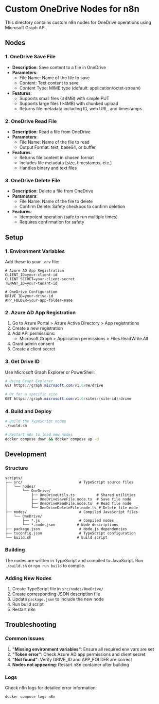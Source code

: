 # Custom OneDrive Nodes for n8n

This directory contains custom n8n nodes for OneDrive operations using Microsoft Graph API.

## Nodes

### 1. OneDrive Save File

- **Description**: Save content to a file in OneDrive
- **Parameters**:
  - File Name: Name of the file to save
  - Content: Text content to save
  - Content Type: MIME type (default: application/octet-stream)
- **Features**:
  - Supports small files (≤4MB) with simple PUT
  - Supports large files (>4MB) with chunked upload
  - Returns file metadata including ID, web URL, and timestamps

### 2. OneDrive Read File

- **Description**: Read a file from OneDrive
- **Parameters**:
  - File Name: Name of the file to read
  - Output Format: text, base64, or buffer
- **Features**:
  - Returns file content in chosen format
  - Includes file metadata (size, timestamps, etc.)
  - Handles binary and text files

### 3. OneDrive Delete File

- **Description**: Delete a file from OneDrive
- **Parameters**:
  - File Name: Name of the file to delete
  - Confirm Delete: Safety checkbox to confirm deletion
- **Features**:
  - Idempotent operation (safe to run multiple times)
  - Requires confirmation for safety

## Setup

### 1. Environment Variables

Add these to your `.env` file:

```env
# Azure AD App Registration
CLIENT_ID=your-client-id
CLIENT_SECRET=your-client-secret
TENANT_ID=your-tenant-id

# OneDrive Configuration
DRIVE_ID=your-drive-id
APP_FOLDER=your-app-folder-name
```

### 2. Azure AD App Registration

1. Go to Azure Portal > Azure Active Directory > App registrations
2. Create a new registration
3. Add API permissions:
   - Microsoft Graph > Application permissions > Files.ReadWrite.All
4. Grant admin consent
5. Create a client secret

### 3. Get Drive ID

Use Microsoft Graph Explorer or PowerShell:

```powershell
# Using Graph Explorer
GET https://graph.microsoft.com/v1.0/me/drive

# Or for a specific site
GET https://graph.microsoft.com/v1.0/sites/{site-id}/drive
```

### 4. Build and Deploy

```bash
# Build the TypeScript nodes
./build.sh

# Restart n8n to load new nodes
docker compose down && docker compose up -d
```

## Development

### Structure

```
scripts/
├── src/                          # TypeScript source files
│   └── nodes/
│       └── OneDrive/
│           ├── OneDriveUtils.ts          # Shared utilities
│           ├── OneDriveSaveFile.node.ts  # Save file node
│           ├── OneDriveReadFile.node.ts  # Read file node
│           └── OneDriveDeleteFile.node.ts # Delete file node
├── nodes/                        # Compiled JavaScript files
│   └── OneDrive/
│       ├── *.js                  # Compiled nodes
│       └── *.node.json          # Node descriptions
├── package.json                  # Node.js dependencies
├── tsconfig.json                 # TypeScript configuration
└── build.sh                     # Build script
```

### Building

The nodes are written in TypeScript and compiled to JavaScript. Run `./build.sh` or `npm run build` to compile.

### Adding New Nodes

1. Create TypeScript file in `src/nodes/OneDrive/`
2. Create corresponding JSON description file
3. Update `package.json` to include the new node
4. Run build script
5. Restart n8n

## Troubleshooting

### Common Issues

1. **"Missing environment variables"**: Ensure all required env vars are set
2. **"Token error"**: Check Azure AD app permissions and client secret
3. **"Not found"**: Verify DRIVE_ID and APP_FOLDER are correct
4. **Nodes not appearing**: Restart n8n container after building

### Logs

Check n8n logs for detailed error information:

```bash
docker compose logs n8n
```
